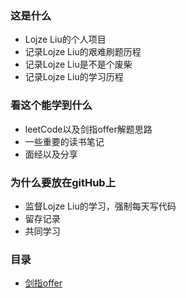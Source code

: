 ### 这是什么
- Lojze Liu的个人项目
- 记录Lojze Liu的艰难刷题历程
- 记录Lojze Liu是不是个废柴
- 记录Lojze Liu的学习历程

### 看这个能学到什么
- leetCode以及剑指offer解题思路
- 一些重要的读书笔记
- 面经以及分享

### 为什么要放在gitHub上
- 监督Lojze Liu的学习，强制每天写代码
- 留存记录
- 共同学习

### 目录

- [剑指offer](/algorithm/offer/剑指offer.md)

